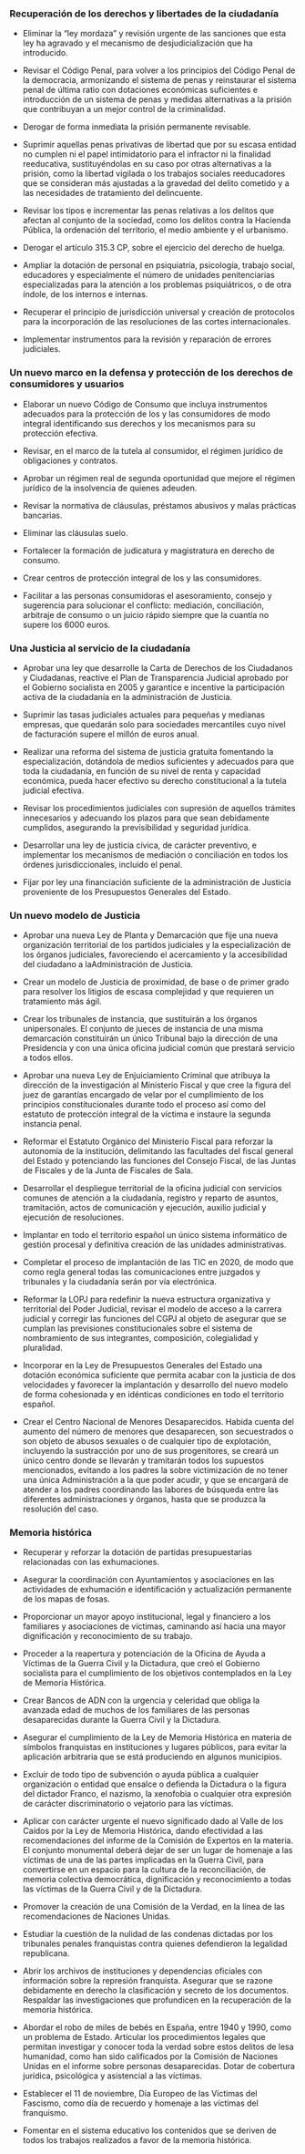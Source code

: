 
### Recuperación de los derechos y libertades de la ciudadanía

- Eliminar la “ley mordaza” y revisión urgente de las sanciones que esta ley ha
agravado y el mecanismo de desjudicialización que ha introducido.

- Revisar el Código Penal, para volver a los principios del Código Penal de la
democracia, armonizando el sistema de penas y reinstaurar el sistema penal
de última ratio con dotaciones económicas suficientes e introducción de un
sistema de penas y medidas alternativas a la prisión que contribuyan a un mejor
control de la criminalidad.

- Derogar de forma inmediata la prisión permanente revisable.

- Suprimir aquellas penas privativas de libertad que por su escasa entidad no
cumplen ni el papel intimidatorio para el infractor ni la finalidad reeducativa,
sustituyéndolas en su caso por otras alternativas a la prisión, como la libertad
vigilada o los trabajos sociales reeducadores que se consideran más ajustadas
a la gravedad del delito cometido y a las necesidades de tratamiento del
delincuente.

- Revisar los tipos e incrementar las penas relativas a los delitos que afectan
al conjunto de la sociedad, como los delitos contra la Hacienda Pública, la
ordenación del territorio, el medio ambiente y el urbanismo.

- Derogar el artículo 315.3 CP, sobre el ejercicio del derecho de huelga.

- Ampliar la dotación de personal en psiquiatría, psicología, trabajo social,
educadores y especialmente el número de unidades penitenciarias especializadas
para la atención a los problemas psiquiátricos, o de otra índole, de los internos
e internas.

- Recuperar el principio de jurisdicción universal y creación de protocolos para la
incorporación de las resoluciones de las cortes internacionales.

- Implementar instrumentos para la revisión y reparación de errores judiciales.

### Un nuevo marco en la defensa y protección de los derechos de consumidores y usuarios

- Elaborar un nuevo Código de Consumo que incluya instrumentos adecuados
para la protección de los y las consumidores de modo integral identificando sus
derechos y los mecanismos para su protección efectiva.

- Revisar, en el marco de la tutela al consumidor, el régimen jurídico de
obligaciones y contratos.

- Aprobar un régimen real de segunda oportunidad que mejore el régimen jurídico
de la insolvencia de quienes adeuden.

- Revisar la normativa de cláusulas, préstamos abusivos y malas prácticas
bancarias.

- Eliminar las cláusulas suelo.

- Fortalecer la formación de judicatura y magistratura en derecho de consumo.

- Crear centros de protección integral de los y las consumidores.

- Facilitar a las personas consumidoras el asesoramiento, consejo y sugerencia
para solucionar el conflicto: mediación, conciliación, arbitraje de consumo o un
juicio rápido siempre que la cuantía no supere los 6000 euros.

### Una Justicia al servicio de la ciudadanía

- Aprobar una ley que desarrolle la Carta de Derechos de los Ciudadanos y
Ciudadanas, reactive el Plan de Transparencia Judicial aprobado por el Gobierno
 socialista en 2005 y garantice e incentive la participación activa de la ciudadanía
en la administración de Justicia.

- Suprimir las tasas judiciales actuales para pequeñas y medianas empresas, que
quedarán solo para sociedades mercantiles cuyo nivel de facturación supere el
millón de euros anual.

- Realizar una reforma del sistema de justicia gratuita fomentando la
especialización, dotándola de medios suficientes y adecuados para que toda la
ciudadanía, en función de su nivel de renta y capacidad económica, pueda hacer
efectivo su derecho constitucional a la tutela judicial efectiva.

- Revisar los procedimientos judiciales con supresión de aquellos trámites
innecesarios y adecuando los plazos para que sean debidamente cumplidos,
asegurando la previsibilidad y seguridad jurídica.

- Desarrollar una ley de justicia cívica, de carácter preventivo, e implementar los
mecanismos de mediación o conciliación en todos los órdenes jurisdiccionales,
incluido el penal.

- Fijar por ley una financiación suficiente de la administración de Justicia
proveniente de los Presupuestos Generales del Estado.

### Un nuevo modelo de Justicia

- Aprobar una nueva Ley de Planta y Demarcación que fije una nueva organización
territorial de los partidos judiciales y la especialización de los órganos judiciales,
favoreciendo el acercamiento y la accesibilidad del ciudadano a laAdministración
de Justicia.

- Crear un modelo de Justicia de proximidad, de base o de primer grado para
resolver los litigios de escasa complejidad y que requieren un tratamiento más
ágil.

- Crear los tribunales de instancia, que sustituirán a los órganos unipersonales.
El conjunto de jueces de instancia de una misma demarcación constituirán
un único Tribunal bajo la dirección de una Presidencia y con una única oficina
judicial común que prestará servicio a todos ellos.

- Aprobar una nueva Ley de Enjuiciamiento Criminal que atribuya la dirección de
la investigación al Ministerio Fiscal y que cree la figura del juez de garantías
encargado de velar por el cumplimiento de los principios constitucionales
durante todo el proceso así como del estatuto de protección integral de la
víctima e instaure la segunda instancia penal.

- Reformar el Estatuto Orgánico del Ministerio Fiscal para reforzar la autonomía
 de la institución, delimitando las facultades del fiscal general del Estado y
potenciando las funciones del Consejo Fiscal, de las Juntas de Fiscales y de la
Junta de Fiscales de Sala.

- Desarrollar el despliegue territorial de la oficina judicial con servicios comunes
de atención a la ciudadanía, registro y reparto de asuntos, tramitación, actos de
comunicación y ejecución, auxilio judicial y ejecución de resoluciones.

- Implantar en todo el territorio español un único sistema informático de gestión
procesal y definitiva creación de las unidades administrativas.

- Completar el proceso de implantación de las TIC en 2020, de modo que como
regla general todas las comunicaciones entre juzgados y tribunales y la
ciudadanía serán por vía electrónica.

- Reformar la LOPJ para redefinir la nueva estructura organizativa y territorial
del Poder Judicial, revisar el modelo de acceso a la carrera judicial y corregir
las funciones del CGPJ al objeto de asegurar que se cumplan las previsiones
constitucionales sobre el sistema de nombramiento de sus integrantes,
composición, colegialidad y pluralidad.

- Incorporar en la Ley de Presupuestos Generales del Estado una dotación
económica suficiente que permita acabar con la justicia de dos velocidades y
favorecer la implantación y desarrollo del nuevo modelo de forma cohesionada
y en idénticas condiciones en todo el territorio español.

- Crear el Centro Nacional de Menores Desaparecidos. Habida cuenta del aumento
del número de menores que desaparecen, son secuestrados o son objeto de
abusos sexuales o de cualquier tipo de explotación, incluyendo la sustracción
por uno de sus progenitores, se creará un único centro donde se llevarán y
tramitarán todos los supuestos mencionados, evitando a los padres la sobre
victimización de no tener una única Administración a la que poder acudir, y que
se encargará de atender a los padres coordinando las labores de búsqueda entre
las diferentes administraciones y órganos, hasta que se produzca la resolución
del caso.

### Memoria histórica

- Recuperar y reforzar la dotación de partidas presupuestarias relacionadas con
las exhumaciones.

- Asegurar la coordinación con Ayuntamientos y asociaciones en las actividades de
exhumación e identificación y actualización permanente de los mapas de fosas.

- Proporcionar un mayor apoyo institucional, legal y financiero a los familiares
y asociaciones de víctimas, caminando así hacia una mayor dignificación y
reconocimiento de su trabajo.

- Proceder a la reapertura y potenciación de la Oficina de Ayuda a Víctimas de la
Guerra Civil y la Dictadura, que creó el Gobierno socialista para el cumplimiento
de los objetivos contemplados en la Ley de Memoria Histórica.

- Crear Bancos de ADN con la urgencia y celeridad que obliga la avanzada edad de
muchos de los familiares de las personas desaparecidas durante la Guerra Civil
y la Dictadura.

- Asegurar el cumplimiento de la Ley de Memoria Histórica en materia de
símbolos franquistas en instituciones y lugares públicos, para evitar la aplicación
arbitraria que se está produciendo en algunos municipios.

- Excluir de todo tipo de subvención o ayuda pública a cualquier organización o
entidad que ensalce o defienda la Dictadura o la figura del dictador Franco, el
nazismo, la xenofobia o cualquier otra expresión de carácter discriminatorio o
vejatorio para las víctimas.

- Aplicar con carácter urgente el nuevo significado dado al Valle de los Caídos por la
Ley de Memoria Histórica, dando efectividad a las recomendaciones del informe
de la Comisión de Expertos en la materia. El conjunto monumental deberá dejar
de ser un lugar de homenaje a las víctimas de una de las partes implicadas en la
Guerra Civil, para convertirse en un espacio para la cultura de la reconciliación,
de memoria colectiva democrática, dignificación y reconocimiento a todas las
víctimas de la Guerra Civil y de la Dictadura.

- Promover la creación de una Comisión de la Verdad, en la línea de las
recomendaciones de Naciones Unidas.

- Estudiar la cuestión de la nulidad de las condenas dictadas por los tribunales
penales franquistas contra quienes defendieron la legalidad republicana.

- Abrir los archivos de instituciones y dependencias oficiales con información
sobre la represión franquista. Asegurar que se razone debidamente en derecho
la clasificación y secreto de los documentos. Respaldar las investigaciones que
profundicen en la recuperación de la memoria histórica.

- Abordar el robo de miles de bebés en España, entre 1940 y 1990, como un
problema de Estado. Articular los procedimientos legales que permitan
investigar y conocer toda la verdad sobre estos delitos de lesa humanidad, como
han sido calificados por la Comisión de Naciones Unidas en el informe sobre
personas desaparecidas. Dotar de cobertura jurídica, psicológica y asistencial a
las víctimas.

- Establecer el 11 de noviembre, Día Europeo de las Víctimas del Fascismo, como
día de recuerdo y homenaje a las víctimas del franquismo.

- Fomentar en el sistema educativo los contenidos que se deriven de todos los
trabajos realizados a favor de la memoria histórica.
